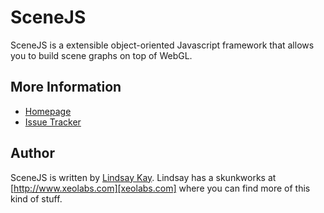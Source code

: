 # SceneJS

SceneJS is a extensible object-oriented Javascript framework that allows you to build scene graphs
on top of WebGL.

## More Information

 - [Homepage][scenejs-home]
 - [Issue Tracker][scenejs-issues]

## Author

SceneJS is written by [Lindsay Kay][xeolabs-github]. Lindsay has a skunkworks at [http://www.xeolabs.com][xeolabs.com] where you can find more of this kind of stuff.

[scenejs-home]: http://www.scenejs.com
[scenejs-issues]: http://github.com/xeolabs/scenejs/issues
[xeolabs-github]: http://github.com/xeolabs
[xeolabs-home]: http://www.xeolabs.com